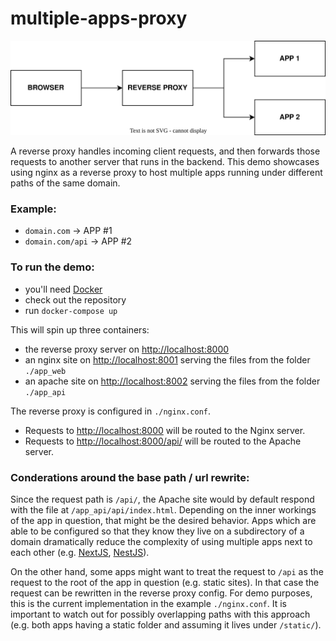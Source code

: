 # multiple-apps-proxy

![Reverse Proxy Diagram](/img/proxy.drawio.svg)

A reverse proxy handles incoming client requests, and then forwards those requests to another server that runs in the backend. This demo showcases using nginx as a reverse proxy to host multiple apps running under different paths of the same domain.

### Example:

- `domain.com` -> APP #1
- `domain.com/api` -> APP #2

### To run the demo:

- you'll need [Docker](https://www.docker.com/)
- check out the repository
- run `docker-compose up`

This will spin up three containers:

- the reverse proxy server on [http://localhost:8000](http://localhost:8000)
- an nginx site on [http://localhost:8001](http://localhost:8001) serving the files from the folder `./app_web`
- an apache site on [http://localhost:8002](http://localhost:8002) serving the files from the folder `./app_api`

The reverse proxy is configured in `./nginx.conf`.

- Requests to [http://localhost:8000](http://localhost:8000) will be routed to the Nginx server.
- Requests to [http://localhost:8000/api/](http://localhost:8000/api/) will be routed to the Apache server.

### Conderations around the base path / url rewrite:

Since the request path is `/api/`, the Apache site would by default respond with the file at `/app_api/api/index.html`. Depending on the inner workings of the app in question, that might be the desired behavior. Apps which are able to be configured so that they know they live on a subdirectory of a domain dramatically reduce the complexity of using multiple apps next to each other (e.g. [NextJS](https://nextjs.org/docs/api-reference/next.config.js/basepath), [NestJS](https://docs.nestjs.com/faq/global-prefix)).

On the other hand, some apps might want to treat the request to `/api` as the request to the root of the app in question (e.g. static sites). In that case the request can be rewritten in the reverse proxy config. For demo purposes, this is the current implementation in the example `./nginx.conf`. It is important to watch out for possibly overlapping paths with this approach (e.g. both apps having a static folder and assuming it lives under `/static/`).
